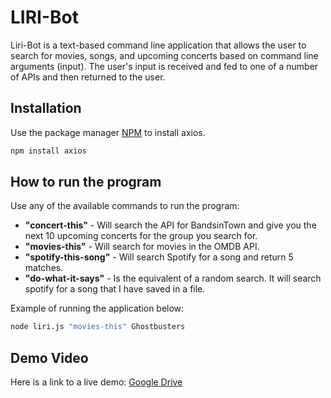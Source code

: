 # LIRI-Bot

Liri-Bot is a text-based command line application that allows the user to search for movies, songs, and upcoming concerts based on command line arguments (input).  The user's input is received and fed to one of a number of APIs and then returned to the user.  

## Installation

Use the package manager [NPM](https://www.npmjs.com/) to install axios.

```bash
npm install axios
```

## How to run the program

Use any of the available commands to run the program:
- **"concert-this"** - Will search the API for BandsinTown and give you the next 10 upcoming concerts for the group you search for.
- **"movies-this"** - Will search for movies in the OMDB API.
- **"spotify-this-song"** - Will search Spotify for a song and return 5 matches.
- **"do-what-it-says"** - Is the equivalent of a random search.  It will search spotify for a song that I have saved in a file.

Example of running the application below:

```bash
node liri.js "movies-this" Ghostbusters
```

## Demo Video

Here is a link to a live demo:  [Google Drive](https://drive.google.com/open?id=16jARW34jBNajQlBxs4tBDxNSe0nr6jik)

